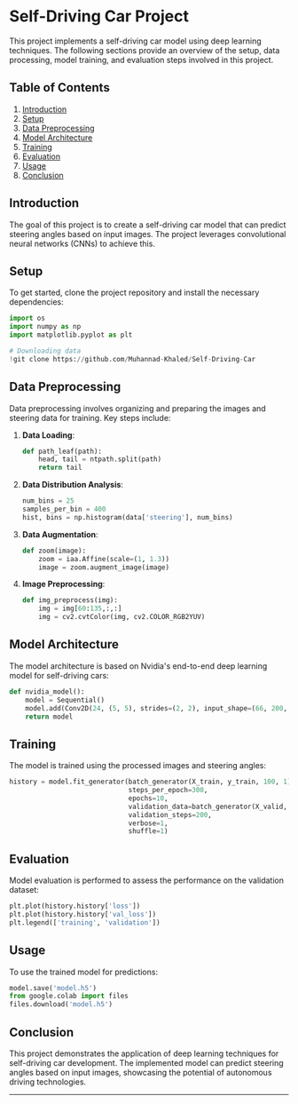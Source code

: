 # Self-Driving Car Project

This project implements a self-driving car model using deep learning techniques.
The following sections provide an overview of the setup, data processing, model training, and evaluation steps involved in this project.

## Table of Contents
1. [Introduction](#introduction)
2. [Setup](#setup)
3. [Data Preprocessing](#data-preprocessing)
4. [Model Architecture](#model-architecture)
5. [Training](#training)
6. [Evaluation](#evaluation)
7. [Usage](#usage)
8. [Conclusion](#conclusion)
   

## Introduction
The goal of this project is to create a self-driving car model that can predict steering angles based on input images. The project leverages convolutional neural networks (CNNs) to achieve this.

## Setup
To get started, clone the project repository and install the necessary dependencies:

```python
import os
import numpy as np
import matplotlib.pyplot as plt

# Downloading data
!git clone https://github.com/Muhannad-Khaled/Self-Driving-Car
```

## Data Preprocessing
Data preprocessing involves organizing and preparing the images and steering data for training. Key steps include:

1. **Data Loading**:
    ```python
    def path_leaf(path):
        head, tail = ntpath.split(path)
        return tail
    ```

2. **Data Distribution Analysis**:
    ```python
    num_bins = 25
    samples_per_bin = 400
    hist, bins = np.histogram(data['steering'], num_bins)
    ```

3. **Data Augmentation**:
    ```python
    def zoom(image):
        zoom = iaa.Affine(scale=(1, 1.3))
        image = zoom.augment_image(image)
    ```

4. **Image Preprocessing**:
    ```python
    def img_preprocess(img):
        img = img[60:135,:,:]
        img = cv2.cvtColor(img, cv2.COLOR_RGB2YUV)
    ```

## Model Architecture
The model architecture is based on Nvidia's end-to-end deep learning model for self-driving cars:

```python
def nvidia_model():
    model = Sequential()
    model.add(Conv2D(24, (5, 5), strides=(2, 2), input_shape=(66, 200, 3), activation='elu'))
    return model
```

## Training
The model is trained using the processed images and steering angles:

```python
history = model.fit_generator(batch_generator(X_train, y_train, 100, 1),
                              steps_per_epoch=300,
                              epochs=10,
                              validation_data=batch_generator(X_valid, y_valid, 100, 0),
                              validation_steps=200,
                              verbose=1,
                              shuffle=1)
```

## Evaluation
Model evaluation is performed to assess the performance on the validation dataset:

```python
plt.plot(history.history['loss'])
plt.plot(history.history['val_loss'])
plt.legend(['training', 'validation'])
```

## Usage
To use the trained model for predictions:

```python
model.save('model.h5')
from google.colab import files
files.download('model.h5')
```

## Conclusion
This project demonstrates the application of deep learning techniques for self-driving car development. The implemented model can predict steering angles based on input images, showcasing the potential of autonomous driving technologies.

---
